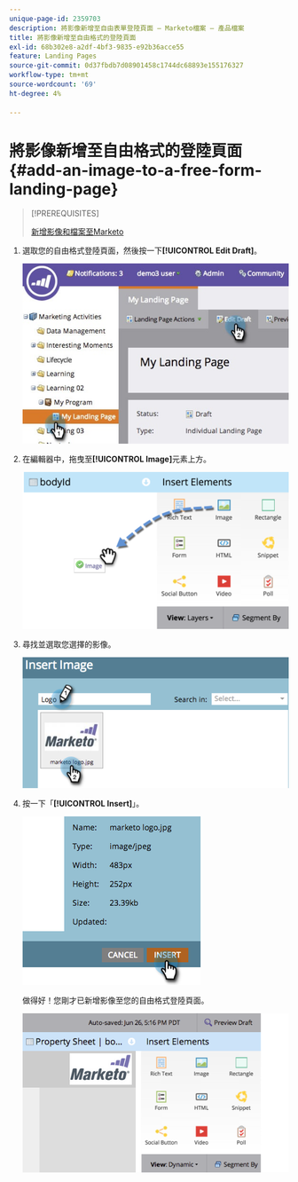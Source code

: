 ```yaml
---
unique-page-id: 2359703
description: 將影像新增至自由表單登陸頁面 — Marketo檔案 — 產品檔案
title: 將影像新增至自由格式的登陸頁面
exl-id: 68b302e8-a2df-4bf3-9835-e92b36acce55
feature: Landing Pages
source-git-commit: 0d37fbdb7d08901458c1744dc68893e155176327
workflow-type: tm+mt
source-wordcount: '69'
ht-degree: 4%

---
```


# 將影像新增至自由格式的登陸頁面 {#add-an-image-to-a-free-form-landing-page}

>[!PREREQUISITES]
>
>[新增影像和檔案至Marketo](/help/marketo/product-docs/demand-generation/images-and-files/add-images-and-files-to-marketo.md)

1. 選取您的自由格式登陸頁面，然後按一下&#x200B;**[!UICONTROL Edit Draft]**。

   ![](assets/landingpageeditdraft.jpg)

1. 在編輯器中，拖曳至&#x200B;**[!UICONTROL Image]**&#x200B;元素上方。

   ![](assets/image2015-5-21-15-3a38-3a58.png)

1. 尋找並選取您選擇的影像。

   ![](assets/image2014-9-16-14-3a35-3a59.png)

1. 按一下「**[!UICONTROL Insert]**」。

   ![](assets/image2014-9-16-15-3a3-3a48.png)

   做得好！您剛才已新增影像至您的自由格式登陸頁面。

   ![](assets/image2015-5-21-15-3a40-3a11.png)
